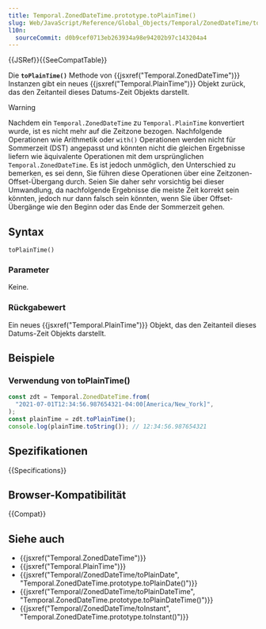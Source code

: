 ```yaml
---
title: Temporal.ZonedDateTime.prototype.toPlainTime()
slug: Web/JavaScript/Reference/Global_Objects/Temporal/ZonedDateTime/toPlainTime
l10n:
  sourceCommit: d0b9cef0713eb263934a98e94202b97c143204a4
---
```


{{JSRef}}{{SeeCompatTable}}

Die **`toPlainTime()`** Methode von {{jsxref("Temporal.ZonedDateTime")}} Instanzen gibt ein neues {{jsxref("Temporal.PlainTime")}} Objekt zurück, das den Zeitanteil dieses Datums-Zeit Objekts darstellt.

> [!WARNING]
> Nachdem ein `Temporal.ZonedDateTime` zu `Temporal.PlainTime` konvertiert wurde, ist es nicht mehr auf die Zeitzone bezogen. Nachfolgende Operationen wie Arithmetik oder `with()` Operationen werden nicht für Sommerzeit (DST) angepasst und könnten nicht die gleichen Ergebnisse liefern wie äquivalente Operationen mit dem ursprünglichen `Temporal.ZonedDateTime`. Es ist jedoch unmöglich, den Unterschied zu bemerken, es sei denn, Sie führen diese Operationen über eine Zeitzonen-Offset-Übergang durch. Seien Sie daher sehr vorsichtig bei dieser Umwandlung, da nachfolgende Ergebnisse die meiste Zeit korrekt sein könnten, jedoch nur dann falsch sein könnten, wenn Sie über Offset-Übergänge wie den Beginn oder das Ende der Sommerzeit gehen.

## Syntax

```js-nolint
toPlainTime()
```

### Parameter

Keine.

### Rückgabewert

Ein neues {{jsxref("Temporal.PlainTime")}} Objekt, das den Zeitanteil dieses Datums-Zeit Objekts darstellt.

## Beispiele

### Verwendung von toPlainTime()

```js
const zdt = Temporal.ZonedDateTime.from(
  "2021-07-01T12:34:56.987654321-04:00[America/New_York]",
);
const plainTime = zdt.toPlainTime();
console.log(plainTime.toString()); // 12:34:56.987654321
```

## Spezifikationen

{{Specifications}}

## Browser-Kompatibilität

{{Compat}}

## Siehe auch

- {{jsxref("Temporal.ZonedDateTime")}}
- {{jsxref("Temporal.PlainTime")}}
- {{jsxref("Temporal/ZonedDateTime/toPlainDate", "Temporal.ZonedDateTime.prototype.toPlainDate()")}}
- {{jsxref("Temporal/ZonedDateTime/toPlainDateTime", "Temporal.ZonedDateTime.prototype.toPlainDateTime()")}}
- {{jsxref("Temporal/ZonedDateTime/toInstant", "Temporal.ZonedDateTime.prototype.toInstant()")}}
